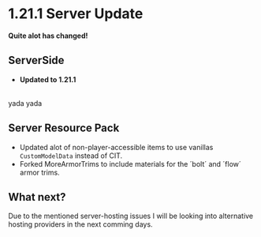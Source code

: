 <p hidden meta>
Title: 1.21.1 Server Update
Author: TheAxolot77
AuthorImg: /assets/logo_theaxo77.png
AuthorTitle: Owner
Banner: /assets/articles/banners/mc_server_1.21.1.png
Favicon: /assets/logo_theaxo77.png
Tags: minecraft,mc,server,theaxolot77,update,news,changelog
Date: 2024-12-01
</p>

# 1.21.1 Server Update

**Quite alot has changed!**

## ServerSide

- **Updated to 1.21.1**
<br>
    yada yada


## Server Resource Pack
* Updated alot of non-player-accessible items to use vanillas `CustomModelData` instead of CIT.
* Forked MoreArmorTrims to include materials for the ´bolt´ and ´flow´ armor trims.

## What next?
Due to the mentioned server-hosting issues I will be looking into alternative hosting providers in the next comming days.